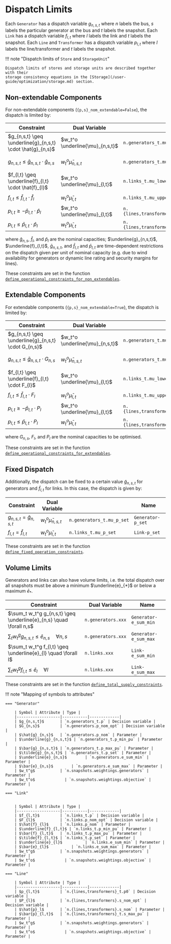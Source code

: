 # Dispatch Limits

Each `Generator` has a dispatch variable $g_{n,s,t}$ where $n$ labels the bus, $s$ labels the particular generator at the bus and $t$ labels the snapshot. Each `Link` has a dispatch variable $f_{l,t}$ where $l$ labels the link and $t$ labels the snapshot. Each `Line` and `Transformer` has a dispatch variable $p_{l,t}$ where $l$ labels the line/transformer and $t$ labels the snapshot.

!!! note "Dispatch limits of `Store` and `StorageUnit`"

    Dispatch limits of stores and storage units are described together with their
    storage consistency equations in the [Storage](/user-guide/optimization/storage.md) section.

## Non-extendable Components

For non-extendable components (`{p,s}_nom_extendable=False`), the dispatch is limited by:

| Constraint | Dual Variable | | Name |
|------------|---------------|--|------|
| $g_{n,s,t} \geq \underline{g}_{n,s,t} \cdot \hat{g}_{n,s}$ | $w_t^o \underline{\mu}_{n,s,t}$ | `n.generators_t.mu_lower` | `Generator-fix-p-lower` |
| $g_{n,s,t} \leq \bar{g}_{n,s,t} \cdot \hat{g}_{n,s}$ | $w_t^o \bar{\mu}_{n,s,t}$ | `n.generators_t.mu_upper` | `Generator-fix-p-upper` |
| $f_{l,t} \geq \underline{f}_{l,t} \cdot \hat{f}_{l}$ | $w_t^o \underline{\mu}_{l,t}$ | `n.links_t.mu_lower` | `Link-fix-p-lower` |
| $f_{l,t} \leq \bar{f}_{l,t} \cdot \hat{f}_{l}$ | $w_t^o \bar{\mu}_{l,t}$ | `n.links_t.mu_upper` | `Link-fix-p-upper` |
| $p_{l,t} \geq - \bar{p}_{l,t} \cdot \hat{p}_{l}$ | $w_t^o \underline{\mu}_{l,t}$ | `n.{lines,transformers}_t.mu_lower` | `Line-fix-p-lower` |
| $p_{l,t} \leq \bar{p}_{l,t} \cdot \hat{p}_{l}$ | $w_t^o \bar{\mu}_{l,t}$ | `n.{lines,transformers}_t.mu_upper` | `Line-fix-p-upper` |

where $\hat{g}_{n,s}$, $\hat{f}_{l}$, and $\hat{p}_{l}$ are the nominal capacities; $\underline{g}_{n,s,t}$, $\underline{f}_{l,t}$, $\bar{g}_{n,s,t}$, and $\bar{f}_{l,t}$ and $\bar{p}_{l,t}$ are time-dependent restrictions on the dispatch given per unit of nominal capacity (e.g. due to wind availability for generators or dynamic line rating and security margins for lines). 

These constraints are set in the function [`define_operational_constraints_for_non_extendables`]().

## Extendable Components

For extendable components  (`{p,s}_nom_extendable=True`), the dispatch is limited by:

Constraint | Dual Variable | | Name |
|------------|---------------|--|------|
|  $g_{n,s,t} \geq \underline{g}_{n,s,t} \cdot G_{n,s}$ | $w_t^o \underline{\mu}_{n,s,t}$ | `n.generators_t.mu_lower` | `Generator-ext-p-lower` |
| $g_{n,s,t} \leq \bar{g}_{n,s,t} \cdot G_{n,s}$ | $w_t^o \bar{\mu}_{n,s,t}$ | `n.generators_t.mu_upper` | `Generator-ext-p-upper` |
| $f_{l,t} \geq \underline{f}_{l,t} \cdot F_{l}$ | $w_t^o \underline{\mu}_{l,t}$ | `n.links_t.mu_lower` | `Link-ext-p-lower` |
| $f_{l,t} \leq \bar{f}_{l,t} \cdot F_{l}$ | $w_t^o \bar{\mu}_{l,t}$ | `n.links_t.mu_upper` | `Link-ext-p-upper` |
| $p_{l,t} \geq - \bar{p}_{l,t} \cdot P_{l}$ | $w_t^o \underline{\mu}_{l,t}$ | `n.{lines,transformers}_t.mu_lower` | `Line-ext-p-lower` |
| $p_{l,t} \leq \bar{p}_{l,t} \cdot P_{l}$ | $w_t^o \bar{\mu}_{l,t}$ | `n.{lines,transformers}_t.mu_upper` | `Line-ext-p-upper` |

where $G_{n,s}$, $F_{l}$, and $P_{l}$ are the nominal capacities to be optimised. 

These constraints are set in the function [`define_operational_constraints_for_extendables`]().

## Fixed Dispatch

Additionally, the dispatch can be fixed to a certain value $\tilde{g}_{n,s,t}$ for generators and $\tilde{f}_{l,t}$ for links. In this case, the dispatch is given by:


Constraint | Dual Variable | | Name |
|------------|---------------|--|------|
| $g_{n,s,t} = \tilde{g}_{n,s,t}$ | $w_t^o  \tilde{\mu}_{n,s,t}$ | `n.generators_t.mu_p_set` | `Generator-p_set` |
| $f_{l,t} = \tilde{f}_{l,t}$ | $w_t^o  \tilde{\mu}_{l,t}$ | `n.links_t.mu_p_set` | `Link-p_set` |

These constraints are set in the function [`define_fixed_operation_constraints`]().

<!-- TODO: mu_p_set should be called lambda_p_set becuase it is dual of equality constraint, not inequality constraint. -->

## Volume Limits

Generators and links can also have volume limits, i.e. the total dispatch over all snapshots must be above a minimum $\underline{e}_{*}$ or below a maximum $\bar{e}_{*}$.

| Constraint | Dual Variable | Name |
|-------------------|------------------|------------------|
| $\sum_t w_t^g g_{n,s,t} \geq \underline{e}_{n,s} \quad \forall n,s$ | `n.generators.xxx` | `Generator-e_sum_min` |
| $\sum_t w_t^g g_{n,s,t} \leq \bar{e}_{n,s} \quad \forall n,s$ | `n.generators.xxx` | `Generator-e_sum_max` |
| $\sum_t w_t^g f_{l,t} \geq \underline{e}_{l} \quad \forall l$ | `n.links.xxx` | `Link-e_sum_min` |
| $\sum_t w_t^g f_{l,t} \leq \bar{e}_{l} \quad \forall l$ | `n.links.xxx` | `Link-e_sum_max` |

These constraints are set in the function [`define_total_supply_constraints`]().


!!! note "Mapping of symbols to attributes"

    === "Generator"

        | Symbol | Attribute | Type | 
        |-------------------|-----------|-------------|
        | $g_{n,s,t}$       | `n.generators_t.p` | Decision variable |
        | $G_{n,s}$         | `n.generators.p_nom_opt` | Decision variable |
        | $\hat{g}_{n,s}$   | `n.generators.p_nom` | Parameter |
        | $\underline{g}_{n,s,t}$ | `n.generators_t.p_min_pu` | Parameter |
        | $\bar{g}_{n,s,t}$ | `n.generators_t.p_max_pu` | Parameter |
        | $\tilde{g}_{n,s,t}$ | `n.generators_t.p_set` | Parameter |
        | $\underline{e}_{n,s}$        | `n.generators.e_sum_min` | Parameter |
        | $\bar{e}_{n,s}$        | `n.generators.e_sum_max` | Parameter |
        | $w_t^g$           | `n.snapshots.weightings.generators` | Parameter |
        | $w_t^o$             | `n.snapshots.weightings.objective` | Parameter |

    === "Link"

        
        | Symbol | Attribute | Type | 
        |-------------------|-----------|-------------|
        | $f_{l,t}$         | `n.links_t.p` | Decision variable |
        | $F_{l}$           | `n.links.p_nom_opt` | Decision variable |
        | $\hat{f}_{l}$     | `n.links.p_nom` | Parameter |
        | $\underline{f}_{l,t}$ | `n.links_t.p_min_pu` | Parameter |
        | $\bar{f}_{l,t}$   | `n.links_t.p_max_pu` | Parameter |
        | $\tilde{f}_{l,t}$ | `n.links_t.p_set` | Parameter |
        | $\underline{e}_{l}$          | `n.links.e_sum_min` | Parameter |
        | $\bar{e}_{l}$          | `n.links.e_sum_max` | Parameter |
        | $w_t^g$           | `n.snapshots.weightings.generators` | Parameter |
        | $w_t^o$             | `n.snapshots.weightings.objective` | Parameter |

    === "Line"

        | Symbol | Attribute | Type | 
        |-------------------|-----------|-------------|
        | $p_{l,t}$         | `n.{lines,transformers}_t.p0` | Decision variable |
        | $P_{l}$           | `n.{lines,transformers}.s_nom_opt` | Decision variable |
        | $\hat{p}_l$       | `n.{lines,transformers}.s_nom` | Parameter |
        | $\bar{p}_{l,t}$   | `n.{lines,transformers}_t.s_max_pu` | Parameter |
        | $w_t^g$           | `n.snapshots.weightings.generators` | Parameter |
        | $w_t^o$             | `n.snapshots.weightings.objective` | Parameter |


